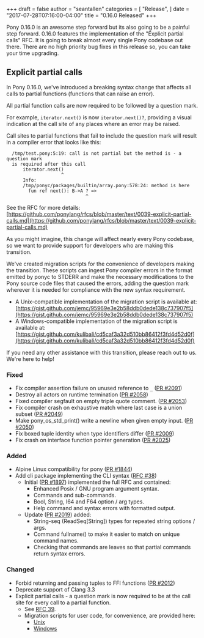 +++
draft = false
author = "seantallen"
categories = [
    "Release",
]
date = "2017-07-28T07:16:00-04:00"
title = "0.16.0 Released"
+++

Pony 0.16.0 is an awesome step forward but its also going to be a painful step forward. 0.16.0 features the implementation of the "Explicit partial calls" RFC. It is going to break almost every single Pony codebase out there. There are no high priority bug fixes in this release so, you can take your time upgrading.

<!--more-->

## Explicit partial calls

In Pony 0.16.0, we've introduced a breaking syntax change that affects all
calls to partial functions (functions that can raise an error).

All partial function calls are now required to be followed by a question mark.

For example, `iterator.next()` is now `iterator.next()?`, providing a visual
indication at the call site of any places where an error may be raised.

Call sites to partial functions that fail to include the question mark
will result in a compiler error that looks like this:

```
  /tmp/test.pony:5:19: call is not partial but the method is - a question mark
  is required after this call
      iterator.next()
                    ^
      Info:
      /tmp/ponyc/packages/builtin/array.pony:578:24: method is here
        fun ref next(): B->A ? =>
                             ^
```

See the RFC for more details: [https://github.com/ponylang/rfcs/blob/master/text/0039-explicit-partial-calls.md](https://github.com/ponylang/rfcs/blob/master/text/0039-explicit-partial-calls.md)

As you might imagine, this change will affect nearly every Pony codebase,
so we want to provide support for developers who are making this transition.

We've created migration scripts for the convenience of developers making the
transition. These scripts can ingest Pony compiler errors in the format emitted
by ponyc to STDERR and make the necessary modifications to the Pony source code
files that caused the errors, adding the question mark wherever it is needed
for compliance with the new syntax requirement.

- A Unix-compatible implementation of the migration script is available at:
  [https://gist.github.com/jemc/95969e3e2b58ddb0dede138c737907f5](https://gist.github.com/jemc/95969e3e2b58ddb0dede138c737907f5)
- A Windows-compatible implementation of the migration script is available at:
  [https://gist.github.com/kulibali/cd5caf3a32d510bb86412f3fd4d52d0f](https://gist.github.com/kulibali/cd5caf3a32d510bb86412f3fd4d52d0f)

If you need any other assistance with this transition, please reach out to
us. We're here to help!

### Fixed

- Fix compiler assertion failure on unused reference to `_` ([PR #2091](https://github.com/ponylang/ponyc/pull/2091))
- Destroy all actors on runtime termination ([PR #2058](https://github.com/ponylang/ponyc/pull/2058))
- Fixed compiler segfault on empty triple quote comment. ([PR #2053](https://github.com/ponylang/ponyc/pull/2053))
- Fix compiler crash on exhaustive match where last case is a union subset ([PR #2049](https://github.com/ponylang/ponyc/pull/2049))
- Make pony_os_std_print() write a newline when given empty input. ([PR #2050](https://github.com/ponylang/ponyc/pull/2050))
- Fix boxed tuple identity when type identifiers differ ([PR #2009](https://github.com/ponylang/ponyc/pull/2009))
- Fix crash on interface function pointer generation ([PR #2025](https://github.com/ponylang/ponyc/pull/2025))


### Added

- Alpine Linux compatibility for pony ([PR #1844](https://github.com/ponylang/ponyc/pull/1844))
- Add cli package implementing the CLI syntax ([RFC #38](https://github.com/ponylang/rfcs/blob/master/text/0038-cli-format.md)) 
   - Initial ([PR #1897](https://github.com/ponylang/ponyc/pull/1897)) implemented the full RFC and contained:
      - Enhanced Posix / GNU program argument syntax.
      - Commands and sub-commands.
      - Bool, String, I64 and F64 option / arg types.
      - Help command and syntax errors with formatted output.
   - Update ([PR #2019](https://github.com/ponylang/ponyc/pull/2019)) added:
      - String-seq (ReadSeq[String]) types for repeated string options / args.
      - Command fullname() to make it easier to match on unique command names.
      - Checking that commands are leaves so that partial commands return syntax errors.


### Changed

- Forbid returning and passing tuples to FFI functions ([PR #2012](https://github.com/ponylang/ponyc/pull/2012))
- Deprecate support of Clang 3.3
- Explicit partial calls - a question mark is now required to be at the call site for every call to a partial function.
    - See [RFC 39](https://github.com/ponylang/rfcs/blob/master/text/0039-explicit-partial-calls.md).
    - Migration scripts for user code, for convenience, are provided here:
        - [Unix](https://gist.github.com/jemc/95969e3e2b58ddb0dede138c737907f5)
        - [Windows](https://gist.github.com/kulibali/cd5caf3a32d510bb86412f3fd4d52d0f)
